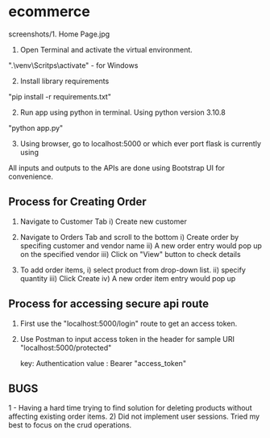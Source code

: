 # ecommerce
screenshots/1. Home Page.jpg
1) Open Terminal and activate the virtual environment. 

".\venv\Scritps\activate" - for Windows 

2) Install library requirements

"pip install -r requirements.txt"

2) Run app using python in terminal. Using python version 3.10.8

"python app.py"

3) Using browser, go to localhost:5000 or which ever port flask is currently using



All inputs and outputs to the APIs are done using Bootstrap UI for convenience.


Process for Creating Order
------------------------------------
1) Navigate to Customer Tab 
    i) Create new customer

2) Navigate to Orders Tab and scroll to the bottom
    i) Create order by specifing customer and vendor name
    ii) A new order entry would pop up on the specified vendor
    iii) Click on "View" button to check details

3) To add order items,
    i) select product from drop-down list.
    ii) specify quantity 
    iii) Click Create
    iv) A new order item entry would pop up 


Process for accessing secure api route
------------------------------------------------
1) First use the "localhost:5000/login" route to get an access token. 
2) Use Postman to input access token in the header for sample URI "localhost:5000/protected"
    
    key: Authentication
    value : Bearer "access_token"


BUGS 
-----------------------------------
1 - Having a hard time trying to find solution for deleting products without affecting existing order items.
2) Did not implement user sessions. Tried my best to focus on the crud operations.


